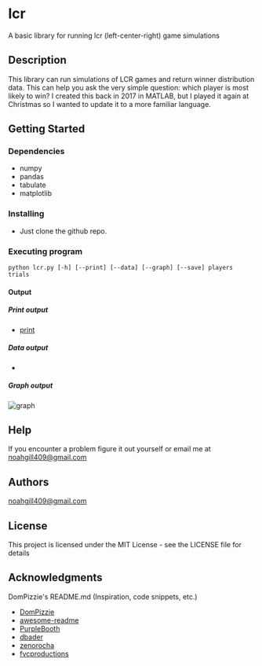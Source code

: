 # lcr

A basic library for running lcr (left-center-right) game simulations

## Description

This library can run simulations of LCR games and return winner distribution data. This can help you ask the very simple question: which player is most likely to win? I created this back in 2017 in MATLAB, but I played it again at Christmas so I wanted to update it to a more familiar language.

## Getting Started

### Dependencies

* numpy
* pandas
* tabulate
* matplotlib

### Installing

* Just clone the github repo.

### Executing program

```
python lcr.py [-h] [--print] [--data] [--graph] [--save] players trials
```

#### Output
##### Print output
* [print](https://github.com/noahgill409/lcr/blob/master/example-output/p-10-t-1000000.txt)

##### Data output
*

##### Graph output
![graph](https://github.com/noahgill409/lcr/blob/master/example-output/p-10-t-1000000.png)

## Help

If you encounter a problem figure it out yourself or email me at noahgill409@gmail.com

## Authors

noahgill409@gmail.com

## License

This project is licensed under the MIT License - see the LICENSE file for details

## Acknowledgments

DomPizzie's README.md (Inspiration, code snippets, etc.)
* [DomPizzie](https://gist.github.com/DomPizzie/7a5ff55ffa9081f2de27c315f5018afc)
* [awesome-readme](https://github.com/matiassingers/awesome-readme)
* [PurpleBooth](https://gist.github.com/PurpleBooth/109311bb0361f32d87a2)
* [dbader](https://github.com/dbader/readme-template)
* [zenorocha](https://gist.github.com/zenorocha/4526327)
* [fvcproductions](https://gist.github.com/fvcproductions/1bfc2d4aecb01a834b46)
